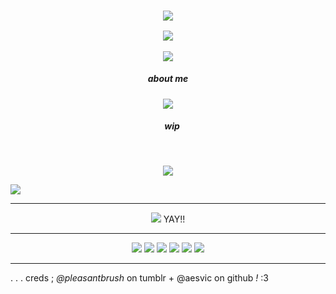 <h3 align="center">
<img src="https://files.catbox.moe/7ow3d2.png"/>
    
<p align="center">
<img src="https://files.catbox.moe/wimxog.gif"/>
    </p>
    <p align="center">
<img src="https://files.catbox.moe/0sq1gr.gif"
</p>

<h5 align="center">
    about me
</h5>

<p align="center">
</p>
<p align="center">
<img src="https://files.catbox.moe/vb7whv.png"/>
</p>

<h5 align="center">
‎ ‎‎ ‎ ‎  wip
</h5>



‎ ‎‎ ‎ ‎ 
</h5>
<p align="center">
<img src="https://files.catbox.moe/qxnxtd.png"/>
</p>

[![](https://files.catbox.moe/9564qt.gif)](https://x.com/nenemadamlady/status/1809963349397917709)



***
<p align="center">
<img src="https://files.catbox.moe/ecmow5.png"/> 
    YAY!! 


***
<p align="center">
<img src="https://64.media.tumblr.com/b3e57fc129aab192837e1be2288732a7/16fed5257cbfde37-93/s100x200/3bd634e1795e167794427e6ab58e7a8388a7147e.gifv"/> <img src="https://github.com/aesvic/aesvic/assets/144497121/28a10243-db1a-47af-81c0-a5cccc783cbd"/> <img src="https://files.catbox.moe/87egys.png"/> <img src="https://files.catbox.moe/jtmcey.png"/> <img src="https://files.catbox.moe/ijntco.gif"/> <img src="https://files.catbox.moe/kyr0xj.png"/>

</p>

***
. . . creds ; *@pleasantbrush* on tumblr + @aesvic on github *!* :3




